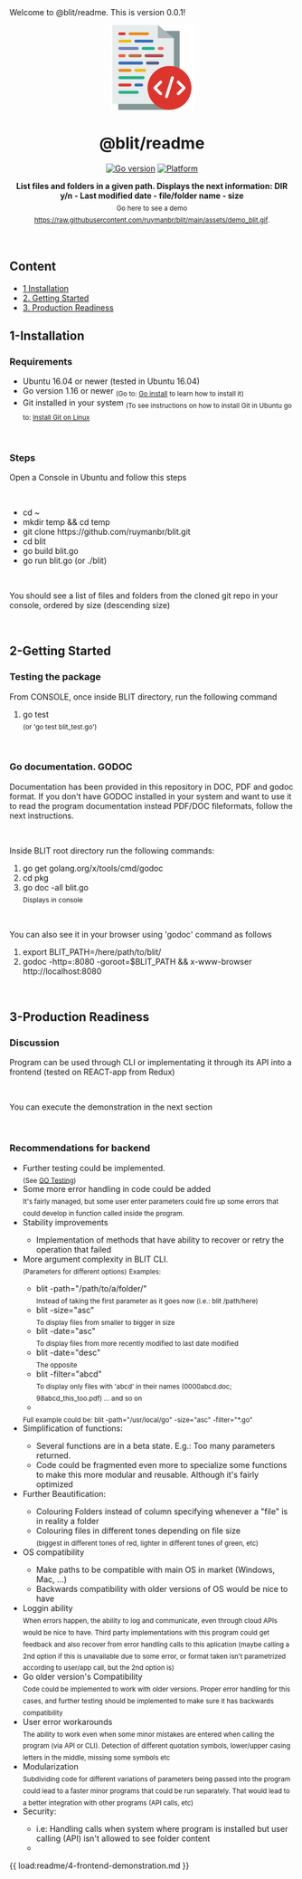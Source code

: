 <!-- ⚠️ This README has been generated from the file(s) "blueprint.md" ⚠️-->Welcome to @blit/readme. This is version 0.0.1!

<p align="center">
  <img src="https://raw.githubusercontent.com/ruymanbr/blit/main/assets/blit_logo.png" alt="Logo" width="150" height="auto" />
</p>
<h1 align="center">@blit/readme</h1>
<p align="center">
		<a href="https://github.com/badges/shields"><img alt="Go version" src="https://img.shields.io/badge/Go-v1.16-blue" height="20"/></a>
<a href="https://github.com/badges/shields"><img alt="Platform" src="https://img.shields.io/badge/platform-linux-lightgrey" height="20"/></a>
	</p>

<p align="center">
  <b>List files and folders in a given path. Displays the next information: DIR y/n - Last modified date - file/folder name - size</b></br>
  <sub> Go here to see a demo <a href="https://raw.githubusercontent.com/ruymanbr/blit/main/assets/demo_blit.gif">https://raw.githubusercontent.com/ruymanbr/blit/main/assets/demo_blit.gif</a>.<sub>
</p>

<br />

<div id="toc_container" align="center">
<h2 class="toc_title" align="left">Content</h2>
<ul class="toc_list" align="left">
	<li><a href="#1-installation">1 Installation</a>  
	<li><a href="#2-getting-started">2. Getting Started</a></li>
	<li><a href="#3-production-readiness">3. Production Readiness</a></li>
</ul>
</div>
<h2>1-Installation</h2>
<h3>Requirements</h3>
<ul>
	<li>Ubuntu 16.04 or newer (tested in Ubuntu 16.04)</li>
	<li>Go version 1.16 or newer <sub>(Go to: <a href="https://golang.org/doc/install">Go install</a> to learn how to install it)</sub></li>
	<li>Git installed in your system <sub>(To see instructions on how to install Git in Ubuntu go to: <a href="https://github.com/git-guides/install-git#install-git-on-linux">Install Git on Linux</a></sub></li>
</ul>
<br />
<h3>Steps</h3>
<p>Open a Console in Ubuntu and follow this steps</p>
<br />
<ul>
	<li>cd ~</li>
	<li>mkdir temp && cd temp</li>
	<li>git clone https://github.com/ruymanbr/blit.git</li>
	<li>cd blit</li>
	<li>go build blit.go</li>
	<li>go run blit.go (or ./blit)</li>
</ul>
<br />
<p>You should see a list of files and folders from the cloned git repo in your console, ordered by size (descending size)</p>
<br />
<h2>2-Getting Started</h2>
<h3>Testing the package</h3>

<p>From CONSOLE, once inside BLIT directory, run the following command</p>
<ol>
	<li>go test</li> 
	<sub>(or 'go test blit_test.go')</sub>
</ol>
<br />
<h3>Go documentation. GODOC</h3>
<p>Documentation has been provided in this repository in DOC, PDF and godoc format. If you don't have GODOC installed in your system and want to use it to read the program documentation instead PDF/DOC fileformats, follow the next instructions.</p>
<br />
<p>Inside BLIT root directory run the following commands:</p>
<ol>
	<li>go get golang.org/x/tools/cmd/godoc</li>
	<li>cd pkg</li>
	<li>go doc -all blit.go</li>
	<sub>Displays in console</sub>
</ol>
<br />
<p>You can also see it in your browser using 'godoc' command as follows</p>
<ol>
	<li>export BLIT_PATH=/here/path/to/blit/</li>	
	<li>godoc -http=:8080 -goroot=$BLIT_PATH && x-www-browser http://localhost:8080</li>
</ol>
<br />
<h2>3-Production Readiness</h2>
<h3>Discussion</h3>
<p>Program can be used through CLI or implementating it through its API into a frontend (tested on REACT-app from Redux)</p>
<br />
<p>You can execute the demonstration in the next section</p>
<br />
<h3>Recommendations for backend</h3>
<ul>
	<li>Further testing could be implemented.</li>
	<sub>(See <a href="https://golang.org/pkg/testing/">GO Testing</a>)</sub>
	<li>Some more error handling in code could be added</li>
	<sub>It's fairly managed, but some user enter parameters could fire up some errors that could develop in function called inside the program.</sub>
	<li>Stability improvements</li>
		<ul>
			<li>Implementation of methods that have ability to recover or retry the operation that failed</li>
		</ul>
	<li>More argument complexity in BLIT CLI.</li>
	<sub>(Parameters for different options)</sub>
		<sub>Examples:</sub>
		<ul>			
			<li>blit -path="/path/to/a/folder/"</li>
			<sub>Instead of taking the first parameter as it goes now (i.e.: blit /path/here)</sub>
			<li>blit -size="asc"</li>
			<sub>To display files from smaller to bigger in size</sub>
			<li>blit -date="asc"</li>
			<sub>To display files from more recently modified to last date modified</sub>
			<li>blit -date="desc"</li>
			<sub>The opposite</sub>
			<li>blit -filter="abcd"</li>
			<sub>To display only files with 'abcd' in their names (0000abcd.doc; 98abcd_this_too.pdf) ... and so on</sub>
			<li></li>
		</ul>
		<sub>Full example could be: blit -path="/usr/local/go" -size="asc" -filter="*.go"</sub>
	<li>Simplification of functions:</li>
		<ul>
			<li>Several functions are in a beta state. E.g.: Too many parameters returned.</li>
			<li>Code could be fragmented even more to specialize some functions to make this more modular and reusable. Although it's fairly optimized</li>
		</ul>
	<li>Further Beautification:</li>
		<ul>
			<li>Colouring Folders instead of column specifying whenever a "file" is in reality a folder</li>
			<li>Colouring files in different tones depending on file size</li>
			<sub>(biggest in different tones of red, lighter in different tones of green, etc)</sub>
		</ul>
	<li>OS compatibility</li>
		<ul>
			<li>Make paths to be compatible with main OS in market (Windows, Mac, ...)</li>
			<li>Backwards compatibility with older versions of OS would be nice to have</li>
		</ul>
	<li>Loggin ability</li>
	<sub>When errors happen, the ability to log and communicate, even through cloud APIs would be nice to have. Third party implementations with this program could get feedback and also recover from error handling calls to this aplication (maybe calling a 2nd option if this is unavailable due to some error, or format taken isn't parametrized according to user/app call, but the 2nd option is)</sub>
	<li>Go older version's Compatibility</li>
	<sub>Code could be implemented to work with older versions. Proper error handling for this cases, and further testing should be implemented to make sure it has backwards compatibility</sub>
	<li>User error workarounds</li>
	<sub>The ability to work even when some minor mistakes are entered when calling the program (via API or CLI). Detection of different quotation symbols, lower/upper casing letters in the middle, missing some symbols etc</sub>
	<li>Modularization</li>
	<sub>Subdividing code for different variations of parameters being passed into the program could lead to a faster minor programs that could be run separately. That would lead to a better integration with other programs (API calls, etc)</sub>
	<li>Security:</li>
		<ul>
			<li>i.e: Handling calls when system where program is installed but user calling (API) isn't allowed to see folder content</li>
			<li></li>
		</ul>
</ul>
{{ load:readme/4-frontend-demonstration.md }}

